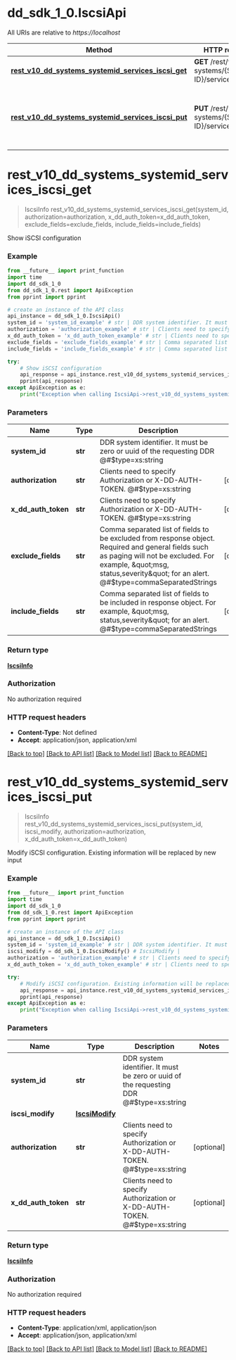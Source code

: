 # dd_sdk_1_0.IscsiApi

All URIs are relative to *https://localhost*

Method | HTTP request | Description
------------- | ------------- | -------------
[**rest_v10_dd_systems_systemid_services_iscsi_get**](IscsiApi.md#rest_v10_dd_systems_systemid_services_iscsi_get) | **GET** /rest/v1.0/dd-systems/{SYSTEM-ID}/services/iscsi | Show iSCSI configuration
[**rest_v10_dd_systems_systemid_services_iscsi_put**](IscsiApi.md#rest_v10_dd_systems_systemid_services_iscsi_put) | **PUT** /rest/v1.0/dd-systems/{SYSTEM-ID}/services/iscsi | Modify iSCSI configuration. Existing information will be replaced by new input


# **rest_v10_dd_systems_systemid_services_iscsi_get**
> IscsiInfo rest_v10_dd_systems_systemid_services_iscsi_get(system_id, authorization=authorization, x_dd_auth_token=x_dd_auth_token, exclude_fields=exclude_fields, include_fields=include_fields)

Show iSCSI configuration

### Example
```python
from __future__ import print_function
import time
import dd_sdk_1_0
from dd_sdk_1_0.rest import ApiException
from pprint import pprint

# create an instance of the API class
api_instance = dd_sdk_1_0.IscsiApi()
system_id = 'system_id_example' # str | DDR system identifier. It must be zero or uuid of the requesting DDR  @#$type=xs:string
authorization = 'authorization_example' # str | Clients need to specify Authorization or X-DD-AUTH-TOKEN.  @#$type=xs:string (optional)
x_dd_auth_token = 'x_dd_auth_token_example' # str | Clients need to specify Authorization or X-DD-AUTH-TOKEN.  @#$type=xs:string (optional)
exclude_fields = 'exclude_fields_example' # str | Comma separated list of fields to be excluded from response object. Required and general fields such as paging will not be excluded. For example, \"msg, status,severity\" for an alert.  @#$type=commaSeparatedStrings (optional)
include_fields = 'include_fields_example' # str | Comma separated list of fields to be included in response object. For example, \"msg, status,severity\" for an alert.  @#$type=commaSeparatedStrings (optional)

try:
    # Show iSCSI configuration
    api_response = api_instance.rest_v10_dd_systems_systemid_services_iscsi_get(system_id, authorization=authorization, x_dd_auth_token=x_dd_auth_token, exclude_fields=exclude_fields, include_fields=include_fields)
    pprint(api_response)
except ApiException as e:
    print("Exception when calling IscsiApi->rest_v10_dd_systems_systemid_services_iscsi_get: %s\n" % e)
```

### Parameters

Name | Type | Description  | Notes
------------- | ------------- | ------------- | -------------
 **system_id** | **str**| DDR system identifier. It must be zero or uuid of the requesting DDR  @#$type&#x3D;xs:string | 
 **authorization** | **str**| Clients need to specify Authorization or X-DD-AUTH-TOKEN.  @#$type&#x3D;xs:string | [optional] 
 **x_dd_auth_token** | **str**| Clients need to specify Authorization or X-DD-AUTH-TOKEN.  @#$type&#x3D;xs:string | [optional] 
 **exclude_fields** | **str**| Comma separated list of fields to be excluded from response object. Required and general fields such as paging will not be excluded. For example, \&quot;msg, status,severity\&quot; for an alert.  @#$type&#x3D;commaSeparatedStrings | [optional] 
 **include_fields** | **str**| Comma separated list of fields to be included in response object. For example, \&quot;msg, status,severity\&quot; for an alert.  @#$type&#x3D;commaSeparatedStrings | [optional] 

### Return type

[**IscsiInfo**](IscsiInfo.md)

### Authorization

No authorization required

### HTTP request headers

 - **Content-Type**: Not defined
 - **Accept**: application/json, application/xml

[[Back to top]](#) [[Back to API list]](../README.md#documentation-for-api-endpoints) [[Back to Model list]](../README.md#documentation-for-models) [[Back to README]](../README.md)

# **rest_v10_dd_systems_systemid_services_iscsi_put**
> IscsiInfo rest_v10_dd_systems_systemid_services_iscsi_put(system_id, iscsi_modify, authorization=authorization, x_dd_auth_token=x_dd_auth_token)

Modify iSCSI configuration. Existing information will be replaced by new input

### Example
```python
from __future__ import print_function
import time
import dd_sdk_1_0
from dd_sdk_1_0.rest import ApiException
from pprint import pprint

# create an instance of the API class
api_instance = dd_sdk_1_0.IscsiApi()
system_id = 'system_id_example' # str | DDR system identifier. It must be zero or uuid of the requesting DDR  @#$type=xs:string
iscsi_modify = dd_sdk_1_0.IscsiModify() # IscsiModify | 
authorization = 'authorization_example' # str | Clients need to specify Authorization or X-DD-AUTH-TOKEN.  @#$type=xs:string (optional)
x_dd_auth_token = 'x_dd_auth_token_example' # str | Clients need to specify Authorization or X-DD-AUTH-TOKEN.  @#$type=xs:string (optional)

try:
    # Modify iSCSI configuration. Existing information will be replaced by new input
    api_response = api_instance.rest_v10_dd_systems_systemid_services_iscsi_put(system_id, iscsi_modify, authorization=authorization, x_dd_auth_token=x_dd_auth_token)
    pprint(api_response)
except ApiException as e:
    print("Exception when calling IscsiApi->rest_v10_dd_systems_systemid_services_iscsi_put: %s\n" % e)
```

### Parameters

Name | Type | Description  | Notes
------------- | ------------- | ------------- | -------------
 **system_id** | **str**| DDR system identifier. It must be zero or uuid of the requesting DDR  @#$type&#x3D;xs:string | 
 **iscsi_modify** | [**IscsiModify**](IscsiModify.md)|  | 
 **authorization** | **str**| Clients need to specify Authorization or X-DD-AUTH-TOKEN.  @#$type&#x3D;xs:string | [optional] 
 **x_dd_auth_token** | **str**| Clients need to specify Authorization or X-DD-AUTH-TOKEN.  @#$type&#x3D;xs:string | [optional] 

### Return type

[**IscsiInfo**](IscsiInfo.md)

### Authorization

No authorization required

### HTTP request headers

 - **Content-Type**: application/xml, application/json
 - **Accept**: application/json, application/xml

[[Back to top]](#) [[Back to API list]](../README.md#documentation-for-api-endpoints) [[Back to Model list]](../README.md#documentation-for-models) [[Back to README]](../README.md)

